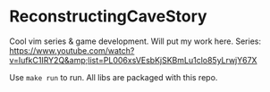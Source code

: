 ReconstructingCaveStory
=======================

Cool vim series &amp; game development. Will put my work here. Series: https://www.youtube.com/watch?v=IufkC1IRY2Q&amp;list=PL006xsVEsbKjSKBmLu1clo85yLrwjY67X

Use `make run` to run. All libs are packaged with this repo.
